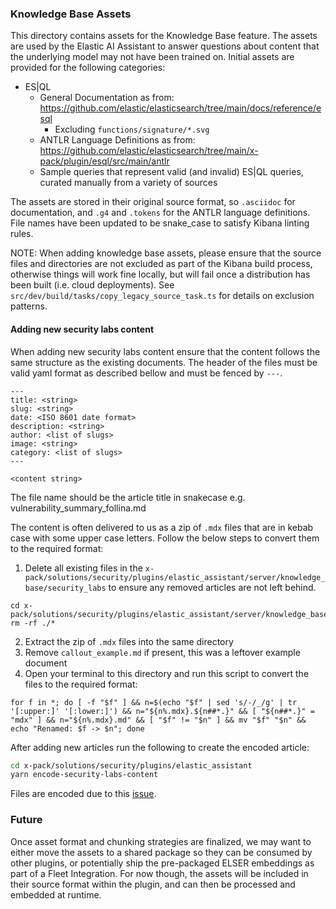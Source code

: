 ### Knowledge Base Assets

This directory contains assets for the Knowledge Base feature. The assets are used by the Elastic AI Assistant to answer questions about content that the underlying model may not have been trained on. Initial assets are provided for the following categories:

* ES|QL
  * General Documentation as from: <https://github.com/elastic/elasticsearch/tree/main/docs/reference/esql>
    * Excluding `functions/signature/*.svg`
  * ANTLR Language Definitions as from: <https://github.com/elastic/elasticsearch/tree/main/x-pack/plugin/esql/src/main/antlr>
  * Sample queries that represent valid (and invalid) ES|QL queries, curated manually from a variety of sources

The assets are stored in their original source format, so `.asciidoc` for documentation, and `.g4` and `.tokens` for the ANTLR language definitions. File names have been updated to be snake_case to satisfy Kibana linting rules.

NOTE: When adding knowledge base assets, please ensure that the source files and directories are not excluded as part of the Kibana build process, otherwise things will work fine locally, but will fail once a distribution has been built (i.e. cloud deployments). See `src/dev/build/tasks/copy_legacy_source_task.ts` for details on exclusion patterns.

#### Adding new security labs content

When adding new security labs content ensure that the content follows the same structure as the existing documents. The header of the files must be valid yaml format as described bellow and must be fenced by `---`.

```
---
title: <string>
slug: <string>
date: <ISO 8601 date format>
description: <string>
author: <list of slugs>
image: <string>
category: <list of slugs>
---

<content string>
```

The file name should be the article title in snakecase e.g. vulnerability_summary_follina.md

The content is often delivered to us as a zip of `.mdx` files that are in kebab case with some upper case letters. Follow the below steps to convert them to the required format:

1. Delete all existing files in the `x-pack/solutions/security/plugins/elastic_assistant/server/knowledge_base/security_labs` to ensure any removed articles are not left behind.

```
cd x-pack/solutions/security/plugins/elastic_assistant/server/knowledge_base/security_labs
rm -rf ./*
```

2. Extract the zip of `.mdx` files into the same directory
3. Remove `callout_example.md` if present, this was a leftover example document
3. Open your terminal to this directory and run this script to convert the files to the required format:

```
for f in *; do [ -f "$f" ] && n=$(echo "$f" | sed 's/-/_/g' | tr '[:upper:]' '[:lower:]') && n="${n%.mdx}.${n##*.}" && [ "${n##*.}" = "mdx" ] && n="${n%.mdx}.md" && [ "$f" != "$n" ] && mv "$f" "$n" && echo "Renamed: $f -> $n"; done
```

After adding new articles run the following to create the encoded article:

```bash
cd x-pack/solutions/security/plugins/elastic_assistant
yarn encode-security-labs-content
```

Files are encoded due to this [issue](https://github.com/elastic/kibana/issues/202114).

### Future

Once asset format and chunking strategies are finalized, we may want to either move the assets to a shared package so they can be consumed by other plugins, or potentially ship the pre-packaged ELSER embeddings as part of a Fleet Integration. For now though, the assets will be included in their source format within the plugin, and can then be processed and embedded at runtime.
